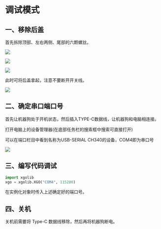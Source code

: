 ﻿---
sidebar_position: 6
sidebar_label: 调试模式
---

# 调试模式

 ## 一、移除后盖

首先拆除顶部、左右两侧、尾部的六颗螺丝。

![](https://wiki-media-ef.oss-cn-hongkong.aliyuncs.com//images/cm4-xgo-debug-01.png)

![](https://wiki-media-ef.oss-cn-hongkong.aliyuncs.com//images/cm4-xgo-debug-02.png)

![](https://wiki-media-ef.oss-cn-hongkong.aliyuncs.com//images/cm4-xgo-debug-03.png)

此时可将后盖拿起，注意不要断开开关线。

![](https://wiki-media-ef.oss-cn-hongkong.aliyuncs.com//images/cm4-xgo-debug-04.png)



 ## 二、确定串口端口号

首先让机器狗处于开机状态，然后插入TYPE-C数据线，让机器狗和电脑相连接。

打开电脑上的设备管理器(在底部任务栏的搜索框中搜索可直接打开)

可以在端口栏目中看到名称为USB-SERIAL CH340的设备，COM4即为串口号

![](https://wiki-media-ef.oss-cn-hongkong.aliyuncs.com//images/cm4-xgo-debug-05.png)



 ## 三、编写代码调试

```python
import xgolib
xgo = xgolib.XGO("COM4", 115200)
```

在实例化对象时传入上述确定好的端口号。

 ## 四、关机

关机前需要将 Type-C 数据线移除，然后再将机器狗断电。
